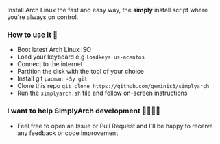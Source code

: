 Install Arch Linux the fast and easy way, the **simply** install script where you're always on control.
### How to use it 📖
- Boot latest Arch Linux ISO
- Load your keyboard e.g `loadkeys us-acentos`
- Connect to the internet
- Partition the disk with the tool of your choice
- Install git `pacman -Sy git`
- Clone this repo `git clone https://github.com/geminis3/simplyarch`
- Run the `simplyarch.sh` file and follow on-screen instructions
### I want to help SimplyArch development 🙋‍♂️🙋‍♀️
- Feel free to open an Issue or Pull Request and I'll be happy to receive any feedback or code improvement
